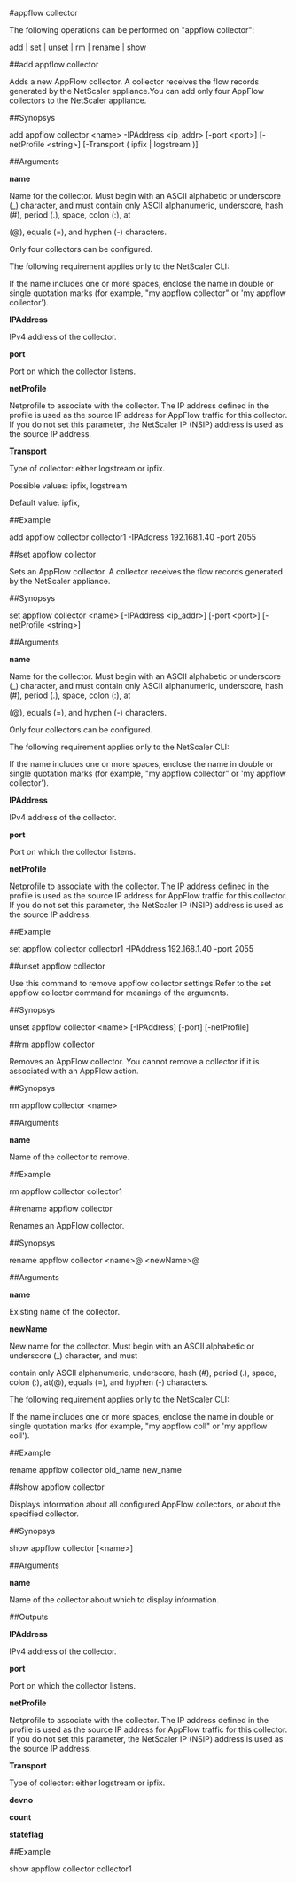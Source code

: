 #appflow collector

The following operations can be performed on "appflow collector":


[add](#add-appflow-collector) | [set](#set-appflow-collector) | [unset](#unset-appflow-collector) | [rm](#rm-appflow-collector) | [rename](#rename-appflow-collector) | [show](#show-appflow-collector)

##add appflow collector

Adds a new AppFlow collector. A collector receives the flow records generated by the NetScaler appliance.You can add only four AppFlow collectors to the NetScaler appliance.


##Synopsys

add appflow collector &lt;name> -IPAddress &lt;ip_addr> [-port &lt;port>] [-netProfile &lt;string>] [-Transport ( ipfix | logstream )]


##Arguments

<b>name</b>
Name for the collector. Must begin with an ASCII alphabetic or underscore (_) character, and must contain only ASCII alphanumeric, underscore, hash (#), period (.), space, colon (:), at
(@), equals (=), and hyphen (-) characters.
 Only four collectors can be configured. 
The following requirement applies only to the NetScaler CLI:
If the name includes one or more spaces, enclose the name in double or single quotation marks (for example, "my appflow collector" or 'my appflow collector').

<b>IPAddress</b>
IPv4 address of the collector.

<b>port</b>
Port on which the collector listens.

<b>netProfile</b>
Netprofile to associate with the collector. The IP address defined in the profile is used as the source IP address for AppFlow traffic for this collector.  If you do not set this parameter, the NetScaler IP (NSIP) address is used as the source IP address.

<b>Transport</b>
Type of collector: either logstream or ipfix.
Possible values: ipfix, logstream
Default value: ipfix,



##Example

add appflow collector collector1 -IPAddress 192.168.1.40 -port 2055

##set appflow collector

Sets an AppFlow collector. A collector receives the flow records generated by the NetScaler appliance.


##Synopsys

set appflow collector &lt;name> [-IPAddress &lt;ip_addr>] [-port &lt;port>] [-netProfile &lt;string>]


##Arguments

<b>name</b>
Name for the collector. Must begin with an ASCII alphabetic or underscore (_) character, and must contain only ASCII alphanumeric, underscore, hash (#), period (.), space, colon (:), at
(@), equals (=), and hyphen (-) characters.
 Only four collectors can be configured. 
The following requirement applies only to the NetScaler CLI:
If the name includes one or more spaces, enclose the name in double or single quotation marks (for example, "my appflow collector" or 'my appflow collector').

<b>IPAddress</b>
IPv4 address of the collector.

<b>port</b>
Port on which the collector listens.

<b>netProfile</b>
Netprofile to associate with the collector. The IP address defined in the profile is used as the source IP address for AppFlow traffic for this collector.  If you do not set this parameter, the NetScaler IP (NSIP) address is used as the source IP address.



##Example

set appflow collector collector1 -IPAddress 192.168.1.40 -port 2055

##unset appflow collector

Use this command to remove appflow collector settings.Refer to the set appflow collector command for meanings of the arguments.


##Synopsys

unset appflow collector &lt;name> [-IPAddress] [-port] [-netProfile]


##rm appflow collector

Removes an AppFlow collector. You cannot remove a collector if it is associated with an AppFlow action.


##Synopsys

rm appflow collector &lt;name>


##Arguments

<b>name</b>
Name of the collector to remove.



##Example

rm appflow collector collector1

##rename appflow collector

Renames an AppFlow collector.


##Synopsys

rename appflow collector &lt;name>@ &lt;newName>@


##Arguments

<b>name</b>
Existing name of the collector.

<b>newName</b>
New name for the collector. Must begin with an ASCII alphabetic or underscore (_) character, and must
contain only ASCII alphanumeric, underscore, hash (#), period (.), space, colon (:), at(@), equals (=), and hyphen (-) characters. 
The following requirement applies only to the NetScaler CLI:
If the name includes one or more spaces, enclose the name in double or single quotation marks (for example, "my appflow coll" or 'my appflow coll').



##Example

rename appflow collector old_name new_name

##show appflow collector

Displays information about all configured AppFlow collectors, or about the specified collector.


##Synopsys

show appflow collector [&lt;name>]


##Arguments

<b>name</b>
Name of the collector about which to display information.



##Outputs

<b>IPAddress</b>
IPv4 address of the collector.

<b>port</b>
Port on which the collector listens.

<b>netProfile</b>
Netprofile to associate with the collector. The IP address defined in the profile is used as the source IP address for AppFlow traffic for this collector.  If you do not set this parameter, the NetScaler IP (NSIP) address is used as the source IP address.

<b>Transport</b>
Type of collector: either logstream or ipfix.

<b>devno</b>

<b>count</b>

<b>stateflag</b>



##Example

show appflow collector collector1

